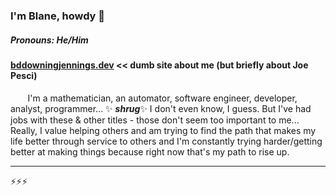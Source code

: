 ### I'm Blane, howdy 👋
##### Pronouns: He/Him
#### [bddowningjennings.dev](https://bddowningjennings.dev) << dumb site about me (but briefly about Joe Pesci)

&nbsp;&nbsp;&nbsp;&nbsp;&nbsp;&nbsp; I'm a mathematician, an automator, software engineer, developer, analyst, programmer... ✨ ***shrug***✨  I don't even know, I guess. But I've had jobs with these & other titles - those don't seem too important to me... Really, I value helping others and am trying to find the path that makes my life better through service to others and I'm constantly trying harder/getting better at making things because right now that's my path to rise up.

---------
⚡⚡⚡

<!--
**bddowningjennings-dev/bddowningjennings-dev** is a ✨ _special_ ✨ repository because its `README.md` (this file) appears on your GitHub profile.

I'm a mathematician, an automator, software engineer, developer, analyst, programmer... ✨ ***shrug***✨  I don't even know, I guess. But I've had jobs with these & other titles - those don't seem too important to me... Really, I value helping others and am trying to find the path that makes my life better through service to others and I'm constantly trying harder/getting better at making things because right now that's my path to rise up.
Here are some ideas to get you started:

- 🔭 I’m currently working on ...
- 🌱 I’m currently learning ...
- 👯 I’m looking to collaborate on ...
- 🤔 I’m looking for help with ...
- 💬 Ask me about ...
- 📫 How to reach me: ...
- 😄 Pronouns: ...
- ⚡ Fun fact: ...
-->

